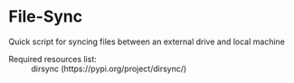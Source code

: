 # File-Sync

Quick script for syncing files between an external drive and local machine<br/>
  
 <dl>
  <dt>Required resources list:</dt>
  <dd>dirsync (https://pypi.org/project/dirsync/) <br/></dd>
</dl>
